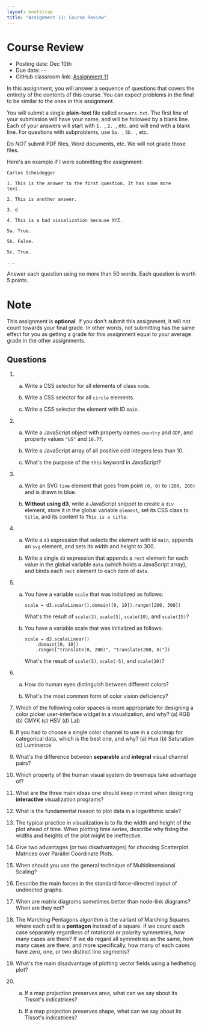 ```yaml
---
layout: bootstrap
title: "Assignment 11: Course Review"
---
```


<style type="text/css">
    ol ol { list-style-type: lower-alpha; }
</style>

# Course Review

- Posting date: Dec 10th
- Due date: --
- GitHub classroom link: [Assignment 11](https://classroom.github.com/a/Hlzbabux)

In this assignment, you will answer a sequence of questions that
covers the entirety of the contents of this course. You can expect
problems in the final to be similar to the ones in this assignment.

You will submit a single **plain-text** file called `answers.txt`. The
first line of your submission will have your name, and will be
followed by a blank line. Each of your answers will start with `1. `,
`2. `, etc. and will end with a blank line. For questions with
subproblems, use `5a. `, `5b. `, etc. 

Do *NOT* submit PDF files, Word documents, etc. We will not grade
those files. 

Here's an example if I were submitting the assignment:

    Carlos Scheidegger
	
    1. This is the answer to the first question. It has some more
    text.
	
	2. This is another answer.
	
    3. d
	
	4. This is a bad visualization because XYZ.
	
	5a. True.
    
    5b. False.
	
	5c. True.
	
	...

Answer each question using no more than 50 words. Each question is
worth 5 points.

# Note

This assignment is **optional**. If you don't submit this assignment,
it will not count towards your final grade. In other words, not
submitting has the same effect for you as getting a grade for this
assignment equal to your average grade in the other assignments.

## Questions

1. 1. Write a CSS selector for all elements of class `node`.

   2. Write a CSS selector for all `circle` elements.
   
   3. Write a CSS selector the element with ID `main`.

2. 1. Write a JavaScript object with property names `country`
   and `GDP`, and property values `"US"` and `16.77`.
   
   2. Write a JavaScript array of all positive odd integers less than 10.
   
   3. What's the purpose of the `this` keyword in JavaScript?

3. 1. Write an SVG `line` element that goes from point `(0, 0)` to
      `(200, 200)` and is drawn in blue.

   2. **Without using d3**, write a JavaScript snippet  to create a `div`
       element, store it in the global variable `element`, set its CSS
       class to `title`, and its content to `This is a title`.
	   
4. 1. Write a `d3` expression that selects the element with id `main`,
      appends an `svg` element, and sets its width and height to 300.

   2. Write a single `d3` expression that appends a `rect` element for
      each value in the global variable `data` (which holds a
      JavaScript array), and binds each `rect` element to each item of
      `data`.

5. 1. You have a variable `scale` that was initialized as follows:

          scale = d3.scaleLinear().domain([0, 10]).range([200, 300])
	  
      What's the result of `scale(3)`, `scale(5)`, `scale(10)`, and `scale(15)`?
   
   2. You have a variable scale that was initialized as follows:
   
          scale = d3.scaleLinear()
		      .domain([0, 10])
			  .range(["translate(0, 200)", "translate(200, 0)"])
   
      What's the result of `scale(5)`, `scale(-5)`, and `scale(20)`?
	  
6. 1. How do human eyes distinguish between different colors?

   2. What's the most common form of color vision deficiency?

7. Which of the following color spaces is more appropriate for
   designing a color picker user-interface widget in a visualization,
   and why? (a) RGB (b) CMYK (c) HSV (d) Lab

8. If you had to choose a single color channel to use in a colormap
   for categorical data, which is the best one, and why? (a) Hue (b)
   Saturation (c) Luminance

9. What's the difference between **separable** and **integral**
   visual channel pairs?

10. Which property of the human visual system do treemaps take
    advantage of?
	
11. What are the three main ideas one should keep in mind when
    designing **interactive** visualization programs?

12. What is the fundamental reason to plot data in a logarithmic
    scale?

13. The typical practice in visualization is to fix the width and
    height of the plot ahead of time. When plotting time series,
    describe why fixing the widths and heights of the plot might be
    ineffective.

14. Give two advantages (or two disadvantages) for choosing
    Scatterplot Matrices over Parallel Coordinate Plots.
	
15. When should you use the general technique of Multidimensional
    Scaling?

16. Describe the main forces in the standard force-directed layout of
    undirected graphs.

17. When are matrix diagrams sometimes better than node-link diagrams?
    When are they not?
	
18. The Marching Pentagons algorithm is the variant of Marching
    Squares where each cell is a **pentagon** instead of a square. If
    we count each case separately regardless of rotational or polarity
    symmetries, how many cases are there? If we **do** regard all
    symmetries as the same, how many cases are there, and more
    specifically, how many of each cases have zero, one, or two
    distinct line segments?

19. What's the main disadvantage of plotting vector fields using a
    hedhehog plot?

20. 1. If a map projection preserves area, what can we say about its
    Tissot's indicatrices?
	
	2. If a map projection preserves shape, what can we say about its
	Tissot's indicatrices?
